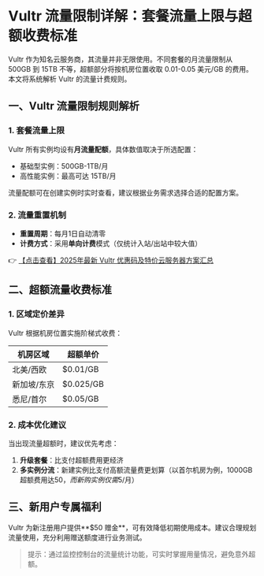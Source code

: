 # Vultr 流量限制详解：套餐流量上限与超额收费标准

Vultr 作为知名云服务商，其流量并非无限使用。不同套餐的月流量限制从 500GB 到 15TB 不等，超额部分将按机房位置收取 0.01-0.05 美元/GB 的费用。本文将系统解析 Vultr 的流量计费规则。

## 一、Vultr 流量限制规则解析

### 1. 套餐流量上限
Vultr 所有实例均设有**月流量配额**，具体数值取决于所选配置：
- 基础型实例：500GB-1TB/月
- 高性能实例：最高可达 15TB/月

流量配额可在创建实例时实时查看，建议根据业务需求选择合适的配置方案。

### 2. 流量重置机制
- **重置周期**：每月1日自动清零
- **计费方式**：采用**单向计费**模式（仅统计入站/出站中较大值）

👉 [【点击查看】2025年最新 Vultr 优惠码及特价云服务器方案汇总](https://bit.ly/VuLtr)

## 二、超额流量收费标准

### 1. 区域定价差异
Vultr 根据机房位置实施阶梯式收费：

| 机房区域                | 超额单价  |
|-------------------------|----------|
| 北美/西欧               | $0.01/GB |
| 新加坡/东京             | $0.025/GB|
| 悉尼/首尔               | $0.05/GB |

### 2. 成本优化建议
当出现流量超额时，建议优先考虑：
1. **升级套餐**：比支付超额费用更经济
2. **多实例分流**：新建实例比支付高额流量费更划算（以首尔机房为例，1000GB 超额费用达$50，而新购实例仅需$5/月）

## 三、新用户专属福利
Vultr 为新注册用户提供**$50 赠金**，可有效降低初期使用成本。建议合理规划流量使用，充分利用赠送额度进行业务测试。

> 提示：通过监控控制台的流量统计功能，可实时掌握用量情况，避免意外超额。